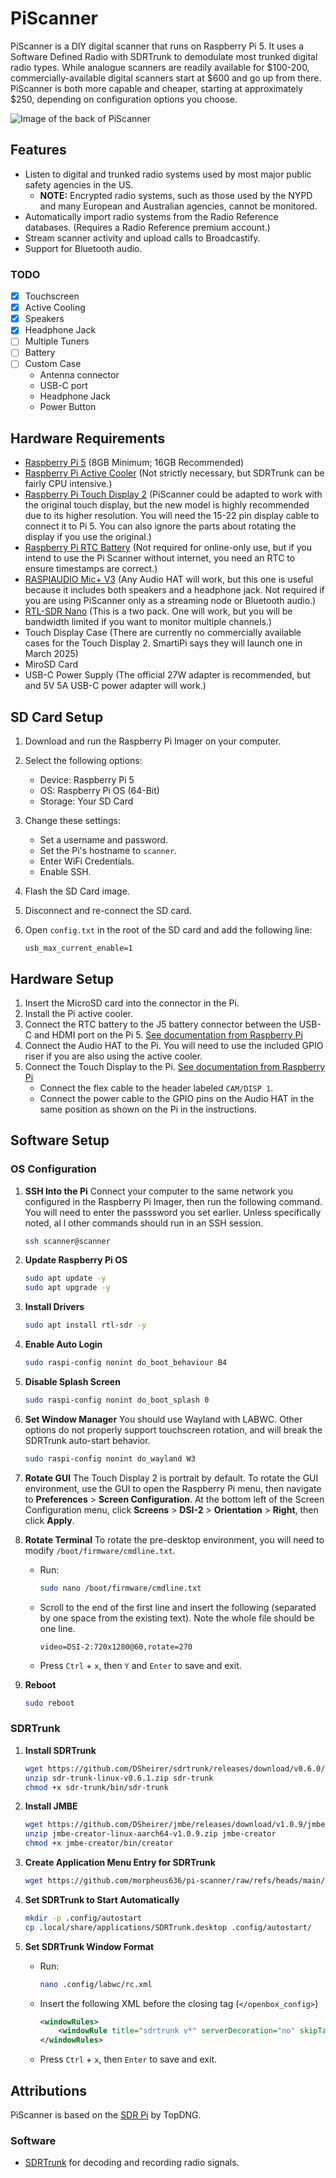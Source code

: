 # PiScanner
PiScanner is a DIY digital scanner that runs on Raspberry Pi 5. It uses a Software Defined Radio with SDRTrunk to demodulate most trunked digital radio types. While analogue scanners are readily available for $100-200, commercially-available digital scanners start at $600 and go up from there. PiScanner is both more capable and cheaper, starting at approximately $250, depending on configuration options you choose.

![Image of the back of PiScanner](/images/back.jpg)

## Features
- Listen to digital and trunked radio systems used by most major public safety agencies in the US. 
    - **NOTE:** Encrypted radio systems, such as those used by the NYPD and many European and Australian agencies, cannot be monitored.
- Automatically import radio systems from the Radio Reference databases. (Requires a Radio Reference premium account.)
- Stream scanner activity and upload calls to Broadcastify.
- Support for Bluetooth audio.

### TODO
- [x] Touchscreen
- [x] Active Cooling
- [x] Speakers
- [x] Headphone Jack
- [ ] Multiple Tuners
- [ ] Battery
- [ ] Custom Case
    - Antenna connector
    - USB-C port
    - Headphone Jack
    - Power Button

## Hardware Requirements
- [Raspberry Pi 5](https://www.raspberrypi.com/products/raspberry-pi-5/) (8GB Minimum; 16GB Recommended)
- [Raspberry Pi Active Cooler](https://www.raspberrypi.com/products/active-cooler/) (Not strictly necessary, but SDRTrunk can be fairly CPU intensive.)
- [Raspberry Pi Touch Display 2](https://www.raspberrypi.com/products/touch-display-2/) (PiScanner could be adapted to work with the original touch display, but the new model is highly recommended due to its higher resolution. You will need the 15-22 pin display cable to connect it to Pi 5. You can also ignore the parts about rotating the display if you use the original.)
- [Raspberry Pi RTC Battery](https://www.raspberrypi.com/products/rtc-battery/) (Not required for online-only use, but if you intend to use the Pi Scanner without internet, you need an RTC to ensure timestamps are correct.)
- [RASPIAUDIO Mic+ V3](https://raspiaudio.com/product/mic/) (Any Audio HAT will work, but this one is useful because it includes both speakers and a headphone jack. Not required if you are using PiScanner only as a streaming node or Bluetooth audio.)
- [RTL-SDR Nano](https://www.amazon.com/dp/B076GWF6FF) (This is a two pack. One will work, but you will be bandwidth limited if you want to monitor multiple channels.)
- Touch Display Case (There are currently no commercially available cases for the Touch Display 2. SmartiPi says they will launch one in March 2025)
- MiroSD Card
- USB-C Power Supply (The official 27W adapter is recommended, but and 5V 5A USB-C power adapter will work.)

## SD Card Setup
1. Download and run the Raspberry Pi Imager on your computer.
2. Select the following options:
    - Device: Raspberry Pi 5
    - OS: Raspberry Pi OS (64-Bit)
    - Storage: Your SD Card
3. Change these settings:
    - Set a username and password.
    - Set the Pi's hostname to `scanner`.
    - Enter WiFi Credentials.
    - Enable SSH.
4. Flash the SD Card image.
5. Disconnect and re-connect the SD card.
6. Open `config.txt` in the root of the SD card and add the following line:

    ```
    usb_max_current_enable=1
    ```

## Hardware Setup
1. Insert the MicroSD card into the connector in the Pi.
2. Install the Pi active cooler.
3. Connect the RTC battery to the J5 battery connector between the USB-C and HDMI port on the Pi 5. [See documentation from Raspberry Pi](https://www.raspberrypi.com/documentation/computers/raspberry-pi.html#real-time-clock-rtc)
4. Connect the Audio HAT to the Pi. You will need to use the included GPIO riser if you are also using the active cooler.
5. Connect the Touch Display to the Pi. [See documentation from Raspberry Pi](https://www.raspberrypi.com/documentation/accessories/touch-display-2.html#content)
    - Connect the flex cable to the header labeled `CAM/DISP 1`.
    - Connect the power cable to the GPIO pins on the Audio HAT in the same position as shown on the Pi in the instructions.


## Software Setup
### OS Configuration
1. **SSH Into the Pi** Connect your computer to the same network you configured in the Raspberry Pi Imager, then run the following command. You will need to enter the passsword you set earlier. Unless specifically noted, al l other commands should run in an SSH session.

    ```sh
    ssh scanner@scanner
    ``` 

2. **Update Raspberry Pi OS**

    ```sh
    sudo apt update -y
    sudo apt upgrade -y
    ```

3. **Install Drivers**

    ```sh
    sudo apt install rtl-sdr -y
    ```

4. **Enable Auto Login**

    ```sh
    sudo raspi-config nonint do_boot_behaviour B4
    ```

5. **Disable Splash Screen**

    ```sh
    sudo raspi-config nonint do_boot_splash 0
    ```

6. **Set Window Manager** You should use Wayland with LABWC. Other options do not properly support touchscreen rotation, and will break the SDRTrunk auto-start behavior.

    ```sh
    sudo raspi-config nonint do_wayland W3
    ```

7. **Rotate GUI** The Touch Display 2 is portrait by default. To rotate the GUI environment, use the GUI to open the Raspberry Pi menu, then navigate to **Preferences** > **Screen Configuration**. At the bottom left of the Screen Configuration menu, click **Screens** > **DSI-2** > **Orientation** > **Right**, then click **Apply**.

8. **Rotate Terminal** To rotate the pre-desktop environment, you will need to modify `/boot/firmware/cmdline.txt`.
    - Run:
        ```sh
        sudo nano /boot/firmware/cmdline.txt
        ```

    - Scroll to the end of the first line and insert the following (separated by one space from the existing text). Note the whole file should be one line.
        ```
        video=DSI-2:720x1280@60,rotate=270
        ```

    - Press `Ctrl` + `x`, then `Y` and `Enter` to save and exit.

9. **Reboot**
    ```sh
    sudo reboot
    ```

### SDRTrunk
1. **Install SDRTrunk**

    ```sh
    wget https://github.com/DSheirer/sdrtrunk/releases/download/v0.6.0/sdr-trunk-linux-aarch64-v0.6.1.zip
    unzip sdr-trunk-linux-v0.6.1.zip sdr-trunk
    chmod +x sdr-trunk/bin/sdr-trunk
    ```

2. **Install JMBE**

    ```sh
    wget https://github.com/DSheirer/jmbe/releases/download/v1.0.9/jmbe-creator-linux-aarch64-v1.0.9.zip
    unzip jmbe-creator-linux-aarch64-v1.0.9.zip jmbe-creator
    chmod +x jmbe-creator/bin/creator
    ```

3. **Create Application Menu Entry for SDRTrunk**
    ```sh
    wget https://github.com/morpheus636/pi-scanner/raw/refs/heads/main/config/SDRTrunk.desktop -o .local/share/applications/SDRTrunk.desktop
    ```

4. **Set SDRTrunk to Start Automatically**
    ```sh
    mkdir -p .config/autostart
    cp .local/share/applications/SDRTrunk.desktop .config/autostart/
    ```

5. **Set SDRTrunk Window Format** 
    - Run: 
        ```sh
        nano .config/labwc/rc.xml
        ```

    - Insert the following XML before the closing tag (`</openbox_config>`)
        ```xml
        <windowRules>
            <windowRule title="sdrtrunk v*" serverDecoration="no" skipTaskbar="yes" />
        </windowRules>
        ```
    - Press `Ctrl` + `x`, then `Enter` to save and exit.

## Attributions
PiScanner is based on the [SDR Pi](https://www.youtube.com/watch?v=3PCHfa8JTaY) by TopDNG.
### Software
- [SDRTrunk](https://github.com/DSheirer/sdrtrunk/) for decoding and recording radio signals.

